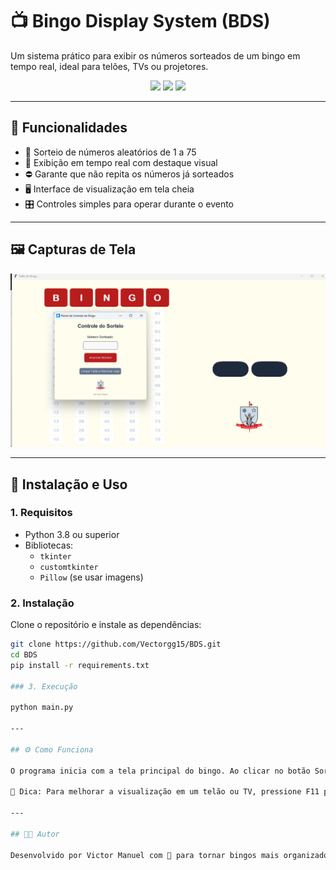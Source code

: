 # 📺 Bingo Display System (BDS)

Um sistema prático para exibir os números sorteados de um bingo em tempo real, ideal para telões, TVs ou projetores.

<p align="center">
  <img src="https://img.shields.io/github/license/Vectorgg15/BDS?style=flat-square" />
  <img src="https://img.shields.io/github/languages/top/Vectorgg15/BDS?style=flat-square" />
  <img src="https://img.shields.io/github/last-commit/Vectorgg15/BDS?style=flat-square" />
</p>

---

## 🧩 Funcionalidades

- 📢 Sorteio de números aleatórios de 1 a 75  
- 🎯 Exibição em tempo real com destaque visual  
- ⛔ Garante que não repita os números já sorteados  
- 🖥️ Interface de visualização em tela cheia  
- 🎛️ Controles simples para operar durante o evento  

---

## 🖼️ Capturas de Tela

<p align="center">
  <img src="assets/Screenshot_BDS.png" alt="Tela principal do sistema" width="700" />
</p>

---

## 🚀 Instalação e Uso

### 1. Requisitos

- Python 3.8 ou superior  
- Bibliotecas:  
  - `tkinter`  
  - `customtkinter`  
  - `Pillow` (se usar imagens)

### 2. Instalação

Clone o repositório e instale as dependências:

```bash
git clone https://github.com/Vectorgg15/BDS.git
cd BDS
pip install -r requirements.txt

### 3. Execução

python main.py

---

## ⚙️ Como Funciona

O programa inicia com a tela principal do bingo. Ao clicar no botão Sortear, um número aleatório entre 1 e 75 será exibido com destaque e registrado no histórico. A interface foi otimizada para ser visível de longe, ideal para eventos públicos.

🧠 Dica: Para melhorar a visualização em um telão ou TV, pressione F11 para colocar a janela em tela cheia (dependendo do sistema operacional).

---

## 🧑‍💻 Autor

Desenvolvido por Victor Manuel com 💙 para tornar bingos mais organizados, modernos e interativos.
